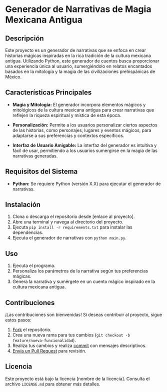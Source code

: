 # Generador de Narrativas de Magia Mexicana Antigua

## Descripción

Este proyecto es un generador de narrativas que se enfoca en crear historias mágicas inspiradas en la rica tradición de la cultura mexicana antigua. Utilizando Python, este generador de cuentos busca proporcionar una experiencia única al usuario, sumergiéndolo en relatos encantados basados en la mitología y la magia de las civilizaciones prehispánicas de México.

## Características Principales

- **Magia y Mitología:** El generador incorpora elementos mágicos y mitológicos de la cultura mexicana antigua para crear narrativas que reflejen la riqueza espiritual y mística de esta época.

- **Personalización:** Permite a los usuarios personalizar ciertos aspectos de las historias, como personajes, lugares y eventos mágicos, para adaptarse a sus preferencias y contextos específicos.

- **Interfaz de Usuario Amigable:** La interfaz del generador es intuitiva y fácil de usar, permitiendo a los usuarios sumergirse en la magia de las narrativas generadas.

## Requisitos del Sistema

- **Python:** Se requiere Python (versión X.X) para ejecutar el generador de narrativas.

## Instalación

1. Clona o descarga el repositorio desde [enlace al proyecto].
2. Abre una terminal y navega al directorio del proyecto.
3. Ejecuta `pip install -r requirements.txt` para instalar las dependencias.
4. Ejecuta el generador de narrativas con `python main.py`.

## Uso

1. Ejecuta el programa.
2. Personaliza los parámetros de la narrativa según tus preferencias mágicas.
3. Genera la narrativa y sumérgete en un cuento mágico inspirado en la cultura mexicana antigua.

## Contribuciones

¡Las contribuciones son bienvenidas! Si deseas contribuir al proyecto, sigue estos pasos:

1. [Fork](https://docs.github.com/en/get-started/quickstart/fork-a-repo) el repositorio.
2. Crea una nueva rama para tus cambios (`git checkout -b feature/nueva-funcionalidad`).
3. Realiza tus cambios y realiza [commit](https://git-scm.com/book/en/v2/Git-Basics-Recording-Changes-to-the-Repository) con mensajes descriptivos.
4. [Envía un Pull Request](https://docs.github.com/en/get-started/quickstart/opening-a-pull-request) para revisión.

## Licencia

Este proyecto está bajo la licencia [nombre de la licencia]. Consulta el archivo `LICENSE.md` para obtener más detalles.
